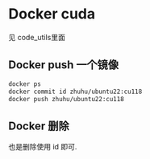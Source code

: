 # Docker cuda

见 code_utils里面

## Docker push 一个镜像

```sh
docker ps 
docker commit id zhuhu/ubuntu22:cu118
docker push zhuhu/ubuntu22:cu118 
```

## Docker 删除

也是删除使用 id 即可. 

